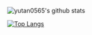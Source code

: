 ![yutan0565's github stats](https://github-readme-stats.vercel.app/api?username=yutan0565&show_icons=true)

[![Top Langs](https://github-readme-stats.vercel.app/api/top-langs/?username=yutan0565)](https://github.com/yutan0565/github-readme-stats)



<!--
**yutan0565/yutan0565** is a ✨ _special_ ✨ repository because its `README.md` (this file) appears on your GitHub profile.

Here are some ideas to get you started:

- 🔭 I’m currently working on ...
- 🌱 I’m currently learning ...
- 👯 I’m looking to collaborate on ...
- 🤔 I’m looking for help with ...
- 💬 Ask me about ...
- 📫 How to reach me: ...
- 😄 Pronouns: ...
- ⚡ Fun fact: ...
-->
